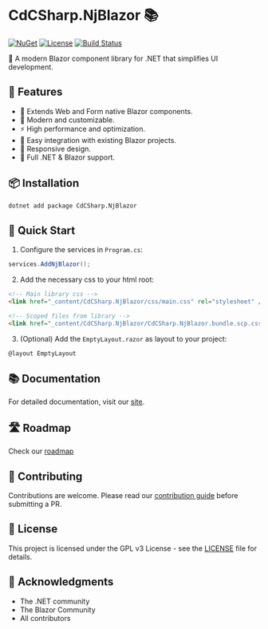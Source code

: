 # CdCSharp.NjBlazor 📚

[![NuGet](https://img.shields.io/nuget/v/CdCSharp.NjBlazor.svg)](https://www.nuget.org/packages/CdCSharp.NjBlazor)
[![License](https://img.shields.io/github/license/smaicas/CdCSharp.NjBlazor)](LICENSE)
[![Build Status](https://img.shields.io/github/actions/workflow/status/smaicas/CdCSharp.NjBlazor/build.yml?branch=master)](https://github.com/smaicas/CdCSharp.NjBlazor/actions/workflows/dotnet.yml)

🚀 A modern Blazor component library for .NET that simplifies UI development.

## 🌟 Features

- 🧣 Extends Web and Form native Blazor components.
- 🎨 Modern and customizable.
- ⚡ High performance and optimization.
- 🔧 Easy integration with existing Blazor projects.
- 📱 Responsive design.
- 🎯 Full .NET & Blazor support.

## 📦 Installation

```bash
dotnet add package CdCSharp.NjBlazor
```

## 🚀 Quick Start

1. Configure the services in `Program.cs`:

```csharp
services.AddNjBlazor();
```

2. Add the necessary css to your html root:

```html
<!-- Main library css -->
<link href="_content/CdCSharp.NjBlazor/css/main.css" rel="stylesheet" />

<!-- Scoped files from library -->
<link href="_content/CdCSharp.NjBlazor/CdCSharp.NjBlazor.bundle.scp.css" rel="stylesheet" />
```

3. (Optional) Add the `EmptyLayout.razor` as layout to your project:

```razor
@layout EmptyLayout
```

## 📚 Documentation

For detailed documentation, visit our [site](https://cdcsharp.github.io/).

## 🛣️ Roadmap

Check our [roadmap](ROADMAP.md)

## 🤝 Contributing

Contributions are welcome. Please read our [contribution guide](CONTRIBUTE.md) before submitting a PR.

## 📄 License

This project is licensed under the GPL v3 License - see the [LICENSE](LICENSE) file for details.

## 🙏 Acknowledgments

- The .NET community
- The Blazor Community
- All contributors
